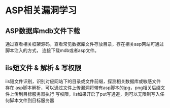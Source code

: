 # ASP相关漏洞学习

## ASP数据库mdb文件下载

通过查看相关框架源码，查看常见数据库文件存放目录，存在相关asp网站可通过脚本注入的方式，
连接下载mdb或者asp文件。

## iis短文件 & 解析 & 写权限

iis短文件识别，识别对应网站下的目录或文件前缀，探测相关数据库或敏感文件存在
asp脚本解析，可以通过文件上传漏洞将带有asp脚本的jpg，png相关后缀文件上传到目标服务器执行
写权限，iis如果开启了put写通道，则可以无限制写入任何脚本文件到目标服务器

